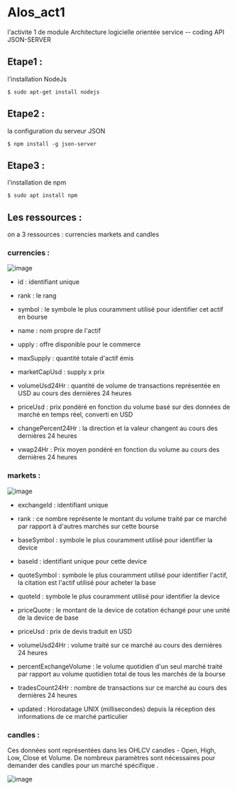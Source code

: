 # Alos_act1
l'activite 1 de module Architecture logicielle orientée service -- coding API JSON-SERVER

## Etape1 :
l'installation NodeJs

`$ sudo apt-get install nodejs `

## Etape2 :
la configuration du serveur JSON

`$ npm install -g json-server`

## Etape3 :
l'installation de npm 

`$ sudo apt install npm`

## Les ressources :
on a 3 ressources : currencies markets and candles

### currencies : 

![image](https://user-images.githubusercontent.com/101930870/159255491-93f4c0e4-d54b-45d1-ad19-4fd9d2d42a13.png)

- id : identifiant unique 

- rank : le rang

- symbol : le symbole le plus couramment utilisé pour identifier cet actif en bourse

- name : nom propre de l'actif

- upply : offre disponible pour le commerce

- maxSupply : quantité totale d'actif émis

- marketCapUsd : supply x prix

- volumeUsd24Hr : quantité de volume de transactions représentée en USD au cours des dernières 24 heures

- priceUsd : prix pondéré en fonction du volume basé sur des données de marché en temps réel, converti en USD

- changePercent24Hr : la direction et la valeur changent au cours des dernières 24 heures

- vwap24Hr : Prix moyen pondéré en fonction du volume au cours des dernières 24 heures


### markets :

![image](https://user-images.githubusercontent.com/101930870/159255040-1fa7a0ce-eafd-4e2d-adf9-49d3e1a33b49.png)

- exchangeId : identifiant unique 
 
- rank :  ce nombre représente le montant du volume traité par ce marché par rapport à d'autres marchés sur cette bourse

- baseSymbol : symbole le plus couramment utilisé pour identifier la device

- baseId : identifiant unique pour cette device

- quoteSymbol : symbole le plus couramment utilisé pour identifier l'actif, la citation est l'actif utilisé pour acheter la base

- quoteId : symbole le plus couramment utilisé pour identifier la device

- priceQuote : le montant de la device de cotation échangé pour une unité de la device de base

- priceUsd : prix de devis traduit en USD

- volumeUsd24Hr : volume traité sur ce marché au cours des dernières 24 heures

- percentExchangeVolume : le volume quotidien d'un seul marché traité par rapport au volume quotidien total de tous les marchés de la bourse

- tradesCount24Hr : nombre de transactions sur ce marché au cours des dernières 24 heures

- updated : Horodatage UNIX (millisecondes) depuis la réception des informations de ce marché particulier

### candles :

Ces données sont représentées dans les OHLCV candles - Open, High, Low, Close et Volume. De nombreux paramètres sont nécessaires pour demander des candles pour un marché spécifique .

![image](https://user-images.githubusercontent.com/101930870/159254976-058668fd-72fb-451a-ad28-a05ce61203f7.png)


